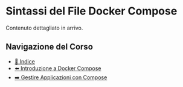 # Sintassi del File Docker Compose

Contenuto dettagliato in arrivo.

## Navigazione del Corso
- [📑 Indice](../../README.md)
- [⬅️ Introduzione a Docker Compose](./Introduction-to-Docker-Compose.md)
- [➡️ Gestire Applicazioni con Compose](./Managing-Applications-with-Compose.md)
